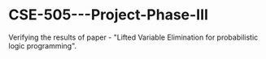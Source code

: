 # CSE-505---Project-Phase-III
Verifying the results of paper - "Lifted Variable Elimination for probabilistic logic programming".
